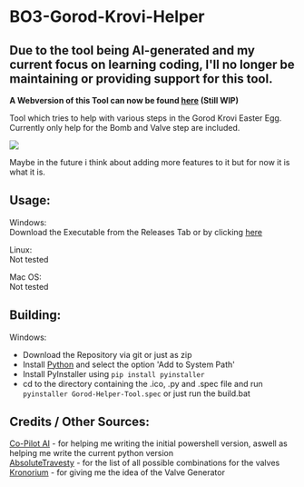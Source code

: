 # BO3-Gorod-Krovi-Helper

## Due to the tool being AI-generated and my current focus on learning coding, I'll no longer be maintaining or providing support for this tool.

__A Webversion of this Tool can now be found [here](https://thecrazydudee.github.io/Gorod-Helper-WebTool/) (Still WIP)__

Tool which tries to help with various steps in the Gorod Krovi Easter Egg.<br>
Currently only help for the Bomb and Valve step are included.

![](https://i.imgur.com/OuxVfJc.png)

Maybe in the future i think about adding more features to it but for now it is what it is.

## Usage:

Windows:<br>
Download the Executable from the Releases Tab or by clicking [here](https://github.com/TheCraZyDuDee/BO3-Gorod-Krovi-Helper/releases/latest/download/Gorod-Helper-Tool.exe)

Linux:<br>
Not tested

Mac OS:<br>
Not tested

## Building:

Windows:<br>

- Download the Repository via git or just as zip
- Install [Python](https://www.python.org/downloads/) and select the option 'Add to System Path'
- Install PyInstaller using `pip install pyinstaller`
- cd to the directory containing the .ico, .py and .spec file and run `pyinstaller Gorod-Helper-Tool.spec` or just run the build.bat

## Credits / Other Sources:

[Co-Pilot AI](https://copilot.microsoft.com/) - for helping me writing the initial powershell version, aswell as helping me write the current python version<br>
[AbsoluteTravesty](https://www.reddit.com/r/CODZombies/comments/4sr7rv/all_possible_valve_combinationsgorod_krovi_ee_step/) - for the list of all possible combinations for the valves<br>
[Kronorium](https://www.kronorium.com/blackops3/gorodkrovi/) - for giving me the idea of the Valve Generator 
